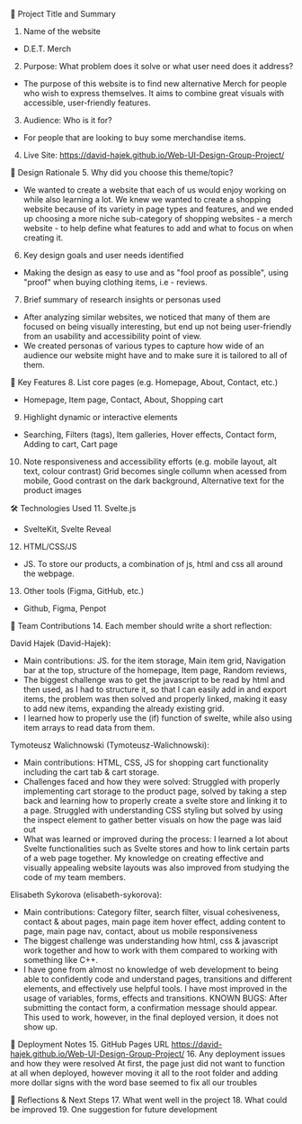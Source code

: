 🧾 Project Title and Summary
1. Name of the website
- D.E.T. Merch 
2. Purpose: What problem does it solve or what user need does it address?
- The purpose of this website is to find new alternative Merch for people who wish to express themselves. It aims to combine great visuals with accessible, user-friendly features.
3. Audience: Who is it for?
- For people that are looking to buy some merchandise items.
4. Live Site: https://david-hajek.github.io/Web-UI-Design-Group-Project/

🧠 Design Rationale
5. Why did you choose this theme/topic?
- We wanted to create a website that each of us would enjoy working on while also learning a lot.
  We knew we wanted to create a shopping website because of its variety in page types and features, and we ended up choosing a more niche sub-category of shopping websites - a merch website - to help define what features to add and what to focus on when creating it.
6. Key design goals and user needs identified
- Making the design as easy to use and as "fool proof as possible", using "proof" when buying clothing items, i.e - reviews.
7. Brief summary of research insights or personas used
- After analyzing similar websites, we noticed that many of them are focused on being visually interesting, but end up not being user-friendly from an usability and accessibility point of view.
- We created personas of various types to capture how wide of an audience our website might have and to make sure it is tailored to all of them.

🔧 Key Features
8. List core pages (e.g. Homepage, About, Contact, etc.)
- Homepage, Item page, Contact, About, Shopping cart
9. Highlight dynamic or interactive elements 
- Searching, Filters (tags), Item galleries, Hover effects, Contact form, Adding to cart, Cart page
10. Note responsiveness and accessibility efforts (e.g. mobile layout, alt text, colour contrast)
Grid becomes single collumn when acessed from mobile, Good contrast on the dark background, Alternative text for the product images

🛠️ Technologies Used
11. Svelte.js
- SvelteKit, Svelte Reveal
12. HTML/CSS/JS
- JS. To store our products, a combination of js, html and css all around the webpage.
13. Other tools (Figma, GitHub, etc.)
- Github, Figma, Penpot

👥 Team Contributions
14. Each member should write a short reflection:

David Hajek (David-Hajek):
- Main contributions: JS. for the item storage, Main item grid, Navigation bar at the top, structure of the homepage, Item page, Random reviews, 
- The biggest challenge was to get the javascript to be read by html and then used, as I had to structure it, so that I can easily add in and export items, the problem was then solved and properly linked, making it easy to add new items, expanding the already existing grid.
- I learned how to properly use the (if) function of swelte, while also using item arrays to read data from them.

Tymoteusz Walichnowski (Tymoteusz-Walichnowski):
- Main contributions: HTML, CSS, JS for shopping cart functionality including the cart tab & cart storage.
- Challenges faced and how they were solved: Struggled with properly implementing cart storage to the product page, solved by taking a step back and learning how to properly create a svelte store and linking it to a page. Struggled with understanding CSS styling but solved by using the inspect element to gather better visuals on how the page was laid out
- What was learned or improved during the process: I learned a lot about Svelte functionalities such as Svelte stores and how to link certain parts of a web page together. My knowledge on creating effective and visually appealing website layouts was also improved from studying the code of my team members. 

Elisabeth Sykorova (elisabeth-sykorova):
- Main contributions: Category filter, search filter, visual cohesiveness, contact & about pages, main page item hover effect, adding content to page, main page nav, contact, about us mobile responsiveness
- The biggest challenge was understanding how html, css & javascript work together and how to work with them compared to working with something like C++.
- I have gone from almost no knowledge of web development to being able to confidently code and understand pages, transitions and different elements, and effectively use helpful tools. I have most improved in the usage of variables, forms, effects and transitions.
KNOWN BUGS: After submitting the contact form, a confirmation message should appear. This used to work, however, in the final deployed version, it does not show up.

🚀 Deployment Notes
15. GitHub Pages URL
https://david-hajek.github.io/Web-UI-Design-Group-Project/
16. Any deployment issues and how they were resolved
At first, the page just did not want to function at all when deployed, however moving it all to the root folder and adding more dollar signs with the word base seemed to fix all our troubles

🔄 Reflections & Next Steps
17. What went well in the project
18. What could be improved
19. One suggestion for future development
